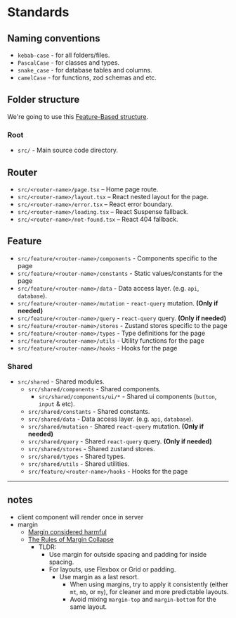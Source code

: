 # Standards

## Naming conventions

- `kebab-case` - for all folders/files.
- `PascalCase` - for classes and types.
- `snake_case` - for database tables and columns.
- `camelCase` - for functions, zod schemas and etc.

## Folder structure
We're going to use this [Feature-Based structure](https://dev.to/sathishskdev/part-2-folder-structure-building-a-solid-foundation-omh).

### Root
- `src/` - Main source code directory.

## Router
- `src/<router-name>/page.tsx` – Home page route.
- `src/<router-name>/layout.tsx` – React nested layout for the page.
- `src/<router-name>/error.tsx` – React error boundary.
- `src/<router-name>/loading.tsx` – React Suspense fallback.
- `src/<router-name>/not-found.tsx` – React 404 fallback.

## Feature
- `src/feature/<router-name>/components` - Components specific to the page
- `src/feature/<router-name>/constants` - Static values/constants for the page
- `src/feature/<router-name>/data` - Data access layer. (e.g. `api`, `database`).
- `src/feature/<router-name>/mutation` - `react-query` mutation. **(Only if needed)**
- `src/feature/<router-name>/query` - `react-query` query. **(Only if needed)**
- `src/feature/<router-name>/stores` - Zustand stores specific to the page
- `src/feature/<router-name>/types` - Type definitions for the page
- `src/feature/<router-name>/utils` - Utility functions for the page
- `src/feature/<router-name>/hooks` - Hooks for the page

### Shared

- `src/shared` - Shared modules.
  - `src/shared/components` - Shared components.
    - `src/shared/components/ui/*` - Shared ui components (`button`, `input` & etc).
  - `src/shared/constants` - Shared constants.
  - `src/shared/data` - Data access layer. (e.g. `api`, `database`).
  - `src/shared/mutation` - Shared `react-query` mutation. **(Only if needed)**
  - `src/shared/query` - Shared `react-query` query. **(Only if needed)**
  - `src/shared/stores` - Shared zustand stores.
  - `src/shared/types` - Shared types.
  - `src/shared/utils` - Shared utilities.
  - `src/feature/<router-name>/hooks` - Hooks for the page

---
## notes
- client component will render once in server
- margin 
  - [Margin considered harmful](https://mxstbr.com/thoughts/margin)
  - [The Rules of Margin Collapse](https://www.joshwcomeau.com/css/rules-of-margin-collapse/)
    - TLDR:
      - Use margin for outside spacing and padding for inside spacing.
      - For layouts, use Flexbox or Grid or padding.
        - Use margin as a last resort.
          - When using margins, try to apply it consistently (either `mt`, `mb`, or `my`), for cleaner and more predictable layouts.
          - Avoid mixing `margin-top` and `margin-bottom` for the same layout.